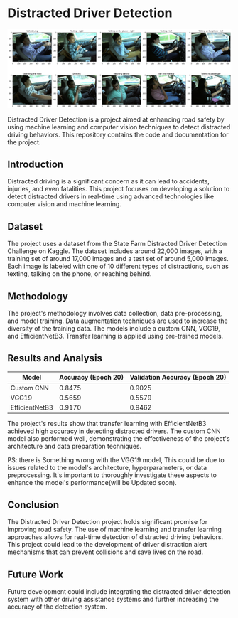 # Distracted Driver Detection

![Image Dataset](imgs/output.png)

Distracted Driver Detection is a project aimed at enhancing road safety by using machine learning and computer vision techniques to detect distracted driving behaviors. This repository contains the code and documentation for the project.

## Introduction

Distracted driving is a significant concern as it can lead to accidents, injuries, and even fatalities. This project focuses on developing a solution to detect distracted drivers in real-time using advanced technologies like computer vision and machine learning.

## Dataset

The project uses a dataset from the State Farm Distracted Driver Detection Challenge on Kaggle. The dataset includes around 22,000 images, with a training set of around 17,000 images and a test set of around 5,000 images. Each image is labeled with one of 10 different types of distractions, such as texting, talking on the phone, or reaching behind.

## Methodology

The project's methodology involves data collection, data pre-processing, and model training. Data augmentation techniques are used to increase the diversity of the training data. The models include a custom CNN, VGG19, and EfficientNetB3. Transfer learning is applied using pre-trained models.

## Results and Analysis

| Model             | Accuracy (Epoch 20) | Validation Accuracy (Epoch 20) |
| ----------------- | ------------------- | ------------------------------- |
| Custom CNN        | 0.8475              | 0.9025                          |
| VGG19             | 0.5659              | 0.5579                          |
| EfficientNetB3    | 0.9170              | 0.9462                          |

The project's results show that transfer learning with EfficientNetB3 achieved high accuracy in detecting distracted drivers. The custom CNN model also performed well, demonstrating the effectiveness of the project's architecture and data preparation techniques.

PS: there is Something wrong with the VGG19 model, This could be due to issues related to the model's architecture, hyperparameters, or data preprocessing. It's important to thoroughly investigate these aspects to enhance the model's performance(will be Updated soon).

## Conclusion

The Distracted Driver Detection project holds significant promise for improving road safety. The use of machine learning and transfer learning approaches allows for real-time detection of distracted driving behaviors. This project could lead to the development of driver distraction alert mechanisms that can prevent collisions and save lives on the road.

## Future Work

Future development could include integrating the distracted driver detection system with other driving assistance systems and further increasing the accuracy of the detection system.


